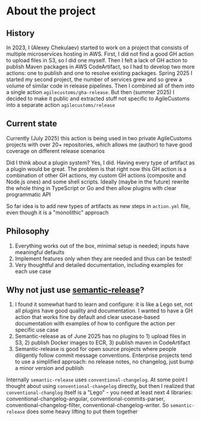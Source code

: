 # About the project

## History

In 2023, I (Alexey Chekulaev) started to work on a project that consists of multiple microservices hosting in AWS.
First, I did not find a good GH action to upload files in S3, so I did one myself.
Then I felt a lack of GH action to publish Maven packages in AWS CodeArtifact, so I had to develop two more actions:
one to publish and one to resolve existing packages.
Spring 2025 I started my second project, the number of services grew and so grew a volume of similar code in release pipelines.
Then I combined all of them into a single action `agilecustoms/gha-release`.
But then (summer 2025) I decided to make it public and extracted stuff not specific to AgileCustoms into a separate action `agilecustoms/release`

## Current state

Currently (July 2025) this action is being used in two private AgileCustoms projects with over 20+ repositories,
which allows me (author) to have good coverage on different release scenarios

Did I think about a plugin system? Yes, I did. Having every type of artifact as a plugin would be great.
The problem is that right now this GH action is a combination of other GH actions, my custom GH actions (composite and Node.js ones) and some shell scripts.
Ideally (maybe in the future) rewrite the whole thing in TypeScript or Go and then allow plugins with clear programmatic API

So far idea is to add new types of artifacts as new steps in `action.yml` file, even though it is a "monolithic" approach

## Philosophy

1. Everything works out of the box, minimal setup is needed; inputs have meaningful defaults
2. Implement features only when they are needed and thus can be tested!
3. Very thoughtful and detailed documentation, including examples for each use case

## Why not just use [semantic-release](https://github.com/semantic-release/semantic-release)?

1. I found it somewhat hard to learn and configure: it is like a Lego set, not all plugins have good quality and documentation.
I wanted to have a GH action that works fine by default and clear usecase-based documentation
with examples of how to configure the action per specific use case
2. Semantic-release as of June 2025 has no plugins to 1) upload files in S3, 2) publish Docker images to ECR, 3) publish maven in CodeArtifact
3. Semantic-release is good for open source projects where people diligently follow commit message conventions.
Enterprise projects tend to use a simplified approach: no release notes, no changelog, just bump a minor version and publish

Internally `semantic-release` uses `conventional-changelog`. At some point I thought about using `conventional-changelog` directly,
but then I realized that `conventional-changlog` itself is a "Lego" - you need at least next 4 libraries:
conventional-changelog-angular, conventional-commits-parser, conventional-changelog-filter, conventional-changelog-writer.
So `semantic-release` does some heavy lifting to put them together
